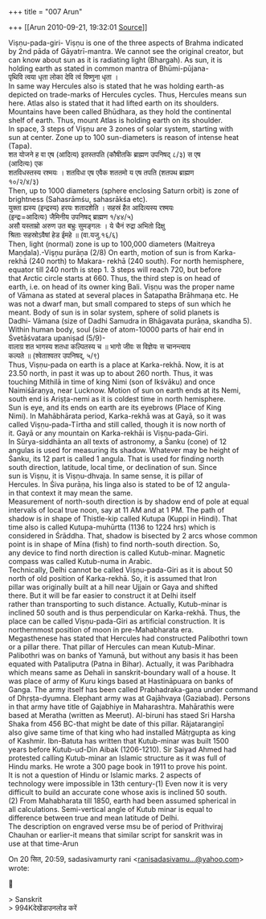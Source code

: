+++
title = "007 Arun"

+++
[[Arun	2010-09-21, 19:32:01 [Source](https://groups.google.com/g/bvparishat/c/YPWE6m0P3_U)]]



Viṣṇu-pada-giri- Viṣṇu is one of the three aspects of Brahma indicated  
by 2nd pāda of Gāyatrī-mantra. We cannot see the original creator, but  
can know about sun as it is radiating light (Bhargah). As sun, it is  
holding earth as stated in common mantra of Bhūmi-pūjana-  
पृथिवि त्वया धृता लोका देवि त्वं विष्णुना धृता ।  
In same way Hercules also is stated that he was holding earth-as  
depicted on trade-marks of Hercules cycles. Thus, Hercules means sun  
here. Atlas also is stated that it had lifted earth on its shoulders.  
Mountains have been called Bhūdhara, as they hold the continental  
shelf of earth. Thus, mount Atlas is holding earth on its shoulder.  
In space, 3 steps of Viṣṇu are 3 zones of solar system, starting with  
sun at center. Zone up to 100 sun-diameters is reason of intense heat  
(Tapa).  
शत योजने ह वा एष (आदित्य) इतस्तपति (कौषीतकि ब्राह्मण उपनिषद् ८/३) स एष  
(आदित्यः) एक  
शतविधस्तस्य रश्मयः । शतविधा एष एवैक शततमो य एष तपति (शतपथ ब्राह्मण  
१०/२/४/३)  
Then, up to 1000 diameters (sphere enclosing Saturn orbit) is zone of  
brightness (Sahasrāmśu, sahasrākśa etc).  
युक्ता ह्यस्य (इन्द्रस्य) हरयः शतादशेति । सहस्रं हैत आदित्यस्य रश्मयः  
(इन्द्रः=आदित्यः) जैमिनीय उपनिषद् ब्राह्मण १/४४/५)  
असौ यस्ताम्रो अरुण उत बभ्रुः सुमङ्गलः । ये चैनं रुद्रा अभितो दिक्षु  
श्रिताः सहस्रोऽवैषां हेड ईमहे ॥ (वा.यजु.१६/६)  
Then, light (normal) zone is up to 100,000 diameters (Maitreya  
Maṇḍala).-Vişņu purāņa (2/8) On earth, motion of sun is from Karka-  
rekhā (240 north) to Makara- rekhā (240 south). For north hemisphere,  
equator till 240 north is step 1. 3 steps will reach 720, but before  
that Arctic circle starts at 660. Thus, the third step is on head of  
earth, i.e. on head of its owner king Bali. Viṣṇu was the proper name  
of Vāmana as stated at several places in Śatapatha Brāhmaṇa etc. He  
was not a dwarf man, but small compared to steps of sun which he  
meant. Body of sun is in solar system, sphere of solid planets is  
Dadhi- Vāmana (size of Dadhi Samudra in Bhāgavata purāṇa, skandha 5).  
Within human body, soul (size of atom-10000 parts of hair end in  
Śvetāśvatara upaniṣad (5/9)-  
वालाग्र शत भागस्य शतधा कल्पितस्य च ॥ भागो जीवः स विज्ञेयः स चानन्त्याय  
कल्पते ॥ (श्वेताश्वतर उपनिषद्, ५/९)  
Thus, Viṣṇu-pada on earth is a place at Karka-rekhā. Now, it is at  
23.50 north, in past it was up to about 260 north. Thus, it was  
touching Mithilā in time of king Nimi (son of Ikśvāku) and once  
Naimiśāraṇya, near Lucknow. Motion of sun on earth ends at its Nemi,  
south end is Ariṣṭa-nemi as it is coldest time in north hemisphere.  
Sun is eye, and its ends on earth are its eyebrows (Place of King  
Nimi). In Mahābhārata period, Karka-rekhā was at Gayā, so it was  
called Viṣṇu-pada-Tīrtha and still called, though it is now north of  
it. Gayā or any mountain on Karka-rekhāi is Viṣṇu-pada-Giri.  
In Sūrya-siddhānta an all texts of astronomy, a Śanku (cone) of 12  
angulas is used for measuring its shadow. Whatever may be height of  
Śanku, its 12 part is called 1 angula. That is used for finding north  
south direction, latitude, local time, or declination of sun. Since  
sun is Viṣṇu, it is Viṣṇu-dhvaja. In same sense, it is pillar of  
Hercules. In Śiva purāṇa, his linga also is stated to be of 12 angula-  
in that context it may mean the same.  
Measurement of north-south direction is by shadow end of pole at equal  
intervals of local true noon, say at 11 AM and at 1 PM. The path of  
shadow is in shape of Thistle-kip called Kutupa (Kuppi in Hindi). That  
time also is called Kutupa-muhūrtta (1136 to 1224 hrs) which is  
considered in Śrāddha. That, shadow is bisected by 2 arcs whose common  
point is in shape of Mīna (fish) to find north-south direction. So,  
any device to find north direction is called Kutub-minar. Magnetic  
compass was called Kutub-numa in Arabic.  
Technically, Delhi cannot be called Viṣṇu-pada-Giri as it is about 50  
north of old position of Karka-rekhā. So, it is assumed that Iron  
pillar was originally built at a hill near Ujjain or Gaya and shifted  
there. But it will be far easier to construct it at Delhi itself  
rather than transporting to such distance. Actually, Kutub-minar is  
inclined 50 south and is thus perpendicular on Karka-rekhā. Thus, the  
place can be called Viṣṇu-pada-Giri as artificial construction. It is  
northernmost position of moon in pre-Mahabharata era.  
Megasthenese has stated that Hercules had constructed Palibothri town  
or a pillar there. That pillar of Hercules can mean Kutub-Minar.  
Palibothri was on banks of Yamunā, but without any basis it has been  
equated with Pataliputra (Patna in Bihar). Actually, it was Paribhadra  
which means same as Dehali in sanskrit-boundary wall of a house. It  
was place of army of Kuru kings based at Hastināpuara on banks of  
Ganga. The army itself has been called Prabhadraka-gaṇa under command  
of Dhṛṣṭa-dyumna. Elephant army was at Gajāhvaya (Gaziabad). Persons  
in that army have title of Gajabhiye in Maharashtra. Mahārathis were  
based at Meratha (written as Meerut). Al-biruni has staed Sri Harsha  
Shaka from 456 BC-that might be date of this pillar. Rājatarangiṇī  
also give same time of that king who had installed Mātṛgupta as king  
of Kashmir. Ibn-Batuta has written that Kutub-minar was built 1500  
years before Kutub-ud-Din Aibak (1206-1210). Sir Saiyad Ahmed had  
protested calling Kutub-minar an Islamic structure as it was full of  
Hindu marks. He wrote a 300 page book in 1911 to prove his point.  
It is not a question of Hindu or Islamic marks. 2 aspects of  
technology were impossible in 13th century-(1) Even now it is very  
difficult to build an accurate cone whose axis is inclined 50 south.  
(2) From Mahabharata till 1850, earth had been assumed spherical in  
all calculations. Semi-vertical angle of Kutub minar is equal to  
difference between true and mean latitude of Delhi.  
The description on engraved verse msu be of period of Prithviraj  
Chauhan or earlier-it means that similar script for sanskrit was in  
use at that time-Arun

On 20 सित, 20:59, sadasivamurty rani \<[ranisadasivamu...@yahoo.com]()\>  
wrote:



\> Sanskrit  
\> 994Kदेखेंडाउनलोड करें

